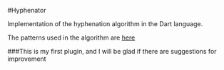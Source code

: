#Hyphenator

Implementation of the hyphenation algorithm in the Dart language.

The patterns used in the algorithm are [here](https://tug.org/tex-hyphen/)

###This is my first plugin, and I will be glad if there are suggestions for improvement

